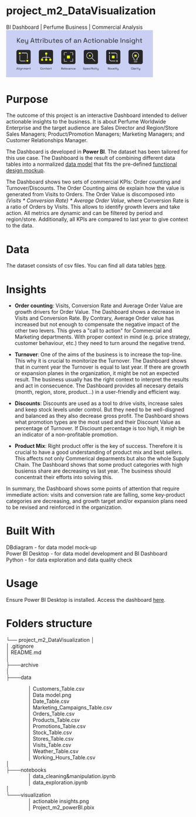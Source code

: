# project_m2_DataVisualization
BI Dashboard | Perfume Business | Commercial Analysis  
<img src="https://github.com/Kristinawk/project_m2_DataVisualization/blob/main/visualization/actionable%20insights.png" width="400" />

# Purpose
The outcome of this project is an interactive Dashboard intended to deliver actionable insights to the business. It is about Perfume Worldwide Enterprise and the target audience are Sales Director and Region/Store Sales Managers; Product/Promotion Managers; Marketing Managers; and Customer Relationships Manager.  

The Dashboard is developed in **Power BI**. The dataset has been tailored for this use case. The Dashboard is the result of combining different data tables into a normalized [data model](https://github.com/Kristinawk/project_m2_DataVisualization/blob/main/data/Data%20model.png) that fits the pre-defined [functional design mockup]().  

The Dashboard shows two sets of commercial KPIs: Order counting and Turnover/Discounts. The Order Counting aims de explain how the value is generated from Visits to Orders. The Order Value is discomposed into _(Visits * Conversion Rate) * Average Order Value_, where Conversion Rate is a ratio of Orders by Visits. This allows to identify growth levers and take action. All metrics are dynamic and can be filtered by period and region/store. Additionally, all KPIs are compared to last year to give context to the data.

# Data
The dataset consists of csv files. You can find all data tables [here](https://github.com/Kristinawk/project_m2_DataVisualization/tree/main/data).

# Insights
* **Order counting**: 
Visits, Conversion Rate and Average Order Value are growth drivers for Order Value. The Dashboard shows a decrease in Visits and Conversion Rate. By Contrary, Average Order value has increased but not enough to compensate the negative impact of the other two levers. This gives a "call to action" for Commercial and Marketing departments. With proper context in mind (e.g. price strategy, customer behaviour, etc.) they need to turn around the negative trend.

* **Turnover**:
One of the aims of the business is to increase the top-line. This why it is crucial to monitorize the Turnover. The Dashboard shows that in current year the Turnover is equal to last year. If there are growth or expansion planes in the organization, it might be not an expected result. The business usually has the right context to interpret the results and act in consecuence. The Dashboard provides all necesary details (month, region, store, product...) in a user-friendly and efficient way.

* **Discounts**:
Discounts are used as a tool to drive visits, increase sales and keep stock levels under control. But they need to be well-disgned and balanced as they also decrease gross profit. The Dashboard shows what promotion types are the most used and their Discount Value as percentage of Turnover. If Disciount percentage is too high, it migh be an indicator of a non-profitable promotion.

* **Product Mix**:
Right product offer is the key of success. Therefore it is crucial to have a good understanding of product mix and best sellers. This affects not only Commerical deparments but also the whole Supply Chain. The Dashboard shows that some product categories with high busienss share are decreasing vs last year. The business should concentrait their efforts into solving this.

In summary, the Dashboard shows some points of attention that require immediate action: visits and conversion rate are falling, some key-product categories are decreasing, and growth target and/or expansion plans need to be revised and reinforced in the organization.

# Built With
DBdiagram - for data model mock-up  
Power BI Desktop - for data model development and BI Dashboard  
Python - for data exploration and data quality check

# Usage
Ensure Power BI Desktop is installed. Access the dashboard [here](https://github.com/Kristinawk/project_m2_DataVisualization/blob/main/visualization/Project_m2_powerBI.pbix).

# Folders structure
└──  project_m2_DataVisualization
│  
│   .gitignore  
│   README.md  
│  
├───archive  
│  
├───data  <div style="padding-left: 60px;">
│       Customers_Table.csv  
│       Data model.png  
│       Date_Table.csv  
│       Marketing_Campaigns_Table.csv  
│       Orders_Table.csv  
│       Products_Table.csv  
│       Promotions_Table.csv  
│       Stock_Table.csv  
│       Stores_Table.csv  
│       Visits_Table.csv  
│       Weather_Table.csv  
│       Working_Hours_Table.csv  </div>
│  
├───notebooks  <div style="padding-left: 60px;">
│       data_cleaning&manipulation.ipynb  
│       data_exploration.ipynb  </div>
│  
└───visualization  <div style="padding-left: 60px;">
│       actionable insights.png  
│       Project_m2_powerBI.pbix </div> 